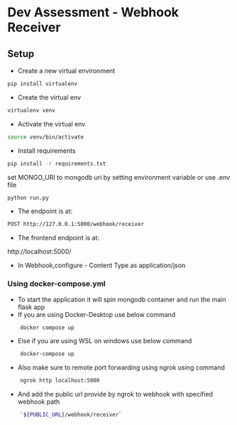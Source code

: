 # Dev Assessment - Webhook Receiver

## Setup

* Create a new virtual environment

```bash
pip install virtualenv
```

* Create the virtual env

```bash
virtualenv venv
```

* Activate the virtual env

```bash
source venv/bin/activate
```

* Install requirements

```bash
pip install -r requirements.txt
```
set  MONGO_URI to mongodb uri by setting  environment variable or use .env file
```bash
python run.py
```

* The endpoint is at:

```bash
POST http://127.0.0.1:5000/webhook/receiver
```

* The frontend endpoint is at:

http://localhost:5000/


* In Webhook,configure - Content Type as application/json



### Using docker-compose.yml 

* To start the application it will spin mongodb container and run the main flask app
* If you are using Docker-Desktop use below command
```bash
    docker compose up
```
* Else if you are using WSL on windows use below command
```bash
    docker-compose up
```
* Also make sure to remote port forwarding using ngrok using command 
```bash
    ngrok http localhost:5000
```
* And add the public url provide by ngrok to webhook with specified webhook path
```bash
    `${PUBLIC_URL}/webhook/receiver`
```
